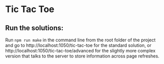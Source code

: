 # Tic Tac Toe

 ## Run the solutions:
 
Run `npm run make` in the command line from the root folder of the project and go to http://localhost:1050/tic-tac-toe for the standard solution, or http://localhost:1050/tic-tac-toe/advanced for the slightly more complex version that talks to the server to store information across page refreshes.

